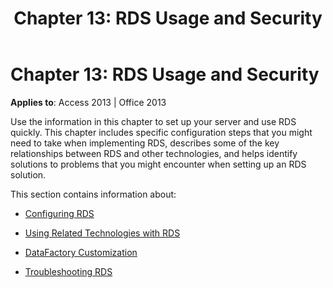 ﻿---
title: 'Chapter 13: RDS Usage and Security'
TOCTitle: 'Chapter 13: RDS Usage and Security'
ms:assetid: 78add8bb-f01a-2efb-33f0-430deebefe8f
ms:mtpsurl: https://msdn.microsoft.com/library/JJ249495(v=office.15)
ms:contentKeyID: 48545756
ms.date: 09/18/2015
mtps_version: v=office.15
---

# Chapter 13: RDS Usage and Security


**Applies to**: Access 2013 | Office 2013

Use the information in this chapter to set up your server and use RDS quickly. This chapter includes specific configuration steps that you might need to take when implementing RDS, describes some of the key relationships between RDS and other technologies, and helps identify solutions to problems that you might encounter when setting up an RDS solution.

This section contains information about:

  - [Configuring RDS](configuring-rds.md)

  - [Using Related Technologies with RDS](using-related-technologies-with-rds.md)

  - [DataFactory Customization](datafactory-customization.md)

  - [Troubleshooting RDS](troubleshooting-rds.md)

